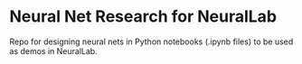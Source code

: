 # Neural Net Research for NeuralLab

Repo for designing neural nets in Python notebooks (.ipynb files) to be used as demos in NeuralLab.

